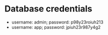 # Database credentials
* username: admin; password: p98y23roiuh213
* username: app; password: jpiuh23r987y4g2